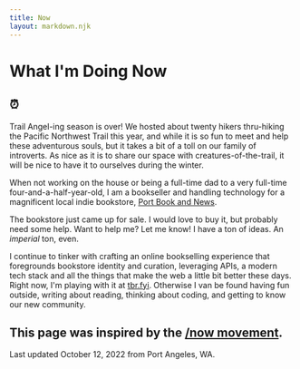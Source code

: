 ```yaml
---
title: Now
layout: markdown.njk
---
```


# What I'm Doing Now

## ⏰

Trail Angel-ing season is over! We hosted about twenty hikers thru-hiking the Pacific Northwest Trail this year, and while it is so fun to meet and help these adventurous souls, but it takes a bit of a toll on our family of introverts. As nice as it is to share our space with creatures-of-the-trail, it will be nice to have it to ourselves during the winter.

When not working on the house or being a full-time dad to a very full-time four-and-a-half-year-old, I am a bookseller and handling technology for a magnificent local indie bookstore, <a href="https://portbooknews.com">Port Book and News</a>.  

The bookstore just came up for sale. I would love to buy it, but probably need some help. Want to help me? Let me know! I have a ton of ideas. An <em>imperial</em> ton, even. 

I continue to tinker with crafting an online bookselling experience that foregrounds bookstore identity and curation, leveraging APIs, a modern tech stack and all the things that make the web a little bit better these days. Right now, I'm playing with it at <a href="https://tbr.fyi">tbr.fyi</a>. Otherwise I van be found having fun outside, writing about reading, thinking about coding, and getting to know our new community.

## This page was inspired by the [/now movement](https://sivers.org/nowff).

Last updated October 12, 2022 from Port Angeles, WA.
